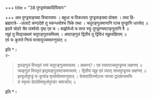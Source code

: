 +++
title = "38 पुण्ड्रसंख्यादिविचारः"

+++
अथ पुण्ड्रसङ्ख्या विचारयामः । बहुधा च विकल्पतः पुण्ड्रसङ्ख्या प्रोक्ता । तथा हि-  
ब्रह्मरात्रे- -ललाटे कण्ठदेशे तु स्कन्धयोश्च त्रिके तथा । चतुरङ्गुलमानानि पञ्च पुण्ड्राणि धारयेत् ॥  
हृदये चोदरे चैव पार्श्वयोः पृष्ठ एव च । बाह्वोर्मध्ये च सप्त स्युः पुण्ड्राण्यष्टाङ्गुलानि वै ॥  
व्यूहं तु विद्यात्प्रथमं चतुरङ्गुलसमितम् । अष्टाङ्गुलं द्वितीयं तु द्विविधं व्यूहसंज्ञितम् ॥  
एवं यः कुरुते नित्यं मत्सायुज्यमवाप्नुयात् ॥

इति *।  
२-  

> द्व्यङ्गुलं विस्तृतं रम्यं चतुरङ्गुलमायतम् । प्रथमन्?। एव स्यात्पञ्चपुण्ड्रस्य लक्षणम् ॥  
त्र्यङ्गुलं विस्तृतं हृद्यमङ्गुलाष्टकमायतम् । द्वितीयं व्यूह एवं रयात् सप्तपुण्ड्रस्य लक्षणम् ॥  
इत्यूर्ध्वपुण्ड्रं यः कुर्यान्न मृत्योर्वशमाप्नुयात् । केशवादिनमोऽन्त जप्त्वा द्वादशनामभिः  
तं स्मृत्वा देवदेवेशमूर्ध्वपुण्डंर समाचरेत् ॥

इति *।